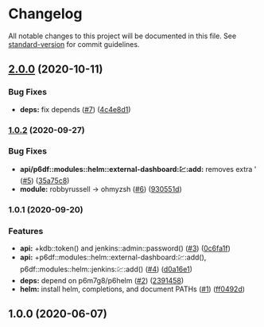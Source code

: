 # Changelog

All notable changes to this project will be documented in this file. See [standard-version](https://github.com/conventional-changelog/standard-version) for commit guidelines.

## [2.0.0](https://github.com/p6m7g8/p6df-helm/compare/v1.0.2...v2.0.0) (2020-10-11)


### Bug Fixes

* **deps:** fix depends ([#7](https://github.com/p6m7g8/p6df-helm/issues/7)) ([4c4e8d1](https://github.com/p6m7g8/p6df-helm/commit/4c4e8d1dfbfa5ff07e522695f0b82fc869a93957))

### [1.0.2](https://github.com/p6m7g8/p6df-helm/compare/v1.0.1...v1.0.2) (2020-09-27)


### Bug Fixes

* **api/p6df::modules::helm::external-dashboard::chart::add:** removes extra ' ([#5](https://github.com/p6m7g8/p6df-helm/issues/5)) ([35a75c8](https://github.com/p6m7g8/p6df-helm/commit/35a75c8c6d2ef85b886a1cea275e0a918075ded0))
* **module:** robbyrussell -> ohmyzsh ([#6](https://github.com/p6m7g8/p6df-helm/issues/6)) ([930551d](https://github.com/p6m7g8/p6df-helm/commit/930551de1a1656cc2ec790c03c5eeac8ddcecc3e))

### 1.0.1 (2020-09-20)


### Features

* **api:** +kdb::token() and jenkins::admin::password() ([#3](https://github.com/p6m7g8/p6df-helm/issues/3)) ([0c6fa1f](https://github.com/p6m7g8/p6df-helm/commit/0c6fa1f74509a8c0d54288cdfdbfaad24a5f40e3))
* **api:** +p6df::modules::helm::external-dashboard::chart::add(), p6df::modules::helm::jenkins::chart::add() ([#4](https://github.com/p6m7g8/p6df-helm/issues/4)) ([d0a16e1](https://github.com/p6m7g8/p6df-helm/commit/d0a16e1e6eaa5d6f1d3d27fa7679fd0dbf9a370a))
* **deps:** depend on p6m7g8/p6helm ([#2](https://github.com/p6m7g8/p6df-helm/issues/2)) ([2391458](https://github.com/p6m7g8/p6df-helm/commit/23914588e91de155ef83c77dd657d134a0982de3))
* **helm:** install helm, completions, and document PATHs ([#1](https://github.com/p6m7g8/p6df-helm/issues/1)) ([ff0492d](https://github.com/p6m7g8/p6df-helm/commit/ff0492d42c963317be37a4b8fcda5d80cc655dec))

## 1.0.0 (2020-06-07)
